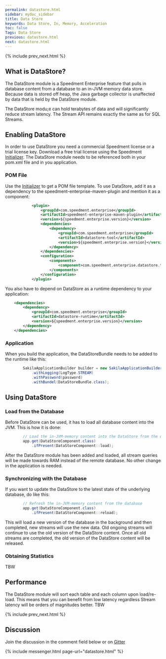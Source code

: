 ```yaml
---
permalink: datastore.html
sidebar: mydoc_sidebar
title: Data Store
keywords: Data Store, In, Memory, Acceleration
toc: false
Tags: Data Store
previous: datastore.html
next: datastore.html
---
```


{% include prev_next.html %}

## What is DataStore?

The DataStore module is a Speedment Enterprise feature that pulls in database content from a database to an in-JVM memory data store. Because data is stored off heap, the Java garbage collector is unaffected by data that is held by the DataStore module.

The DataStore modu;e can hold terabytes of data and will significantly reduce stream latency. The Stream API remains exactly the same as for SQL Streams.


## Enabling DataStore
In order to use DataStore you need a commercial Speedment license or a trial license key. Download a free trial license using the Speedment [Initializer](https://www.speedment.com/initializer/).
The DataStore module needs to be referenced both in your pom.xml file and in you application.

### POM File
Use the [Initializer](https://www.speedment.com/initializer/) to get a POM file template. To use DataStore, add it as a dependency to the speedment-enterprise-maven-plugin and mention it as a component:
``` xml
            <plugin>
                <groupId>com.speedment.enterprise</groupId>
                <artifactId>speedment-enterprise-maven-plugin</artifactId>
                <version>${speedment.enterprise.version}</version>
                <dependencies>
                    <dependency>
                        <groupId>com.speedment.enterprise</groupId>
                        <artifactId>datastore-tool</artifactId>
                        <version>${speedment.enterprise.version}</version>
                    </dependency>
                </dependencies> 
                <configuration>
                    <components>
                        <component>com.speedment.enterprise.datastore.tool.DataStoreToolBundle</component>
                    </components>
                </configuration>
            </plugin>
```
You also have to depend on DataStore as a runtime dependency to your application:
``` xml
    <dependencies>
        <dependency>
            <groupId>com.speedment.enterprise</groupId>
            <artifactId>datastore-runtime</artifactId>
            <version>${speedment.enterprise.version}</version>
        </dependency>
    </dependencies>
```



### Application
When you build the application, the DataStoreBundle needs to be added to the runtime like this:
``` java
        SakilaApplicationBuilder builder = new SakilaApplicationBuilder()
            .withLogging(LogType.STREAM)
            .withPassword(password)
            .withBundel(DataStoreBundle.class);
```
## Using DataStore

### Load from the Database
Before DataStore can be used, it has to load all database content into the JVM. This is how it is done:
``` java
        // Load the in-JVM-memory content into the DataStore from the database
        app.get(DataStoreComponent.class)
            .ifPresent(DataStoreComponent::load);
```
After the DataStore module has been added and loaded, all stream queries will be made towards RAM instead of the remote database. No other change in the application is needed.

### Synchronizing with the Database
If you want to update the DataStore to the latest state of the underlying database, do like this:
``` java
        // Refresh the in-JVM-memory content from the database
        app.get(DataStoreComponent.class)
            .ifPresent(DataStoreComponent::reload);
```
This will load a new version of the database in the background and then completed, new streams will use the new data. Old ongoing streams will continue to use the old version of the DataStore content. Once all old streams are completed, the old version of the DataStore content will be released.

### Obtaining Statistics
TBW


## Performance
The DataStore module will sort each table and each column upon load/re-load. This means that you can benefit from low latency regardless
Stream latency will be orders of magnitudes better. TBW

{% include prev_next.html %}

## Discussion
Join the discussion in the comment field below or on [Gitter](https://gitter.im/speedment/speedment)

{% include messenger.html page-url="datastore.html" %}